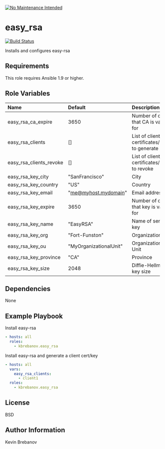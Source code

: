 [![No Maintenance Intended](http://unmaintained.tech/badge.svg)](http://unmaintained.tech/)

easy_rsa
========

[![Build Status](https://travis-ci.org/kbrebanov/ansible-easy_rsa.svg?branch=master)](https://travis-ci.org/kbrebanov/ansible-easy_rsa)

Installs and configures easy-rsa

Requirements
------------

This role requires Ansible 1.9 or higher.

Role Variables
--------------

| Name                    | Default                | Description                                  |
|:------------------------|:-----------------------|:---------------------------------------------|
| easy_rsa_ca_expire      | 3650                   | Number of days that CA is valid for          |
| easy_rsa_clients        | []                     | List of client certificates/keys to generate |
| easy_rsa_clients_revoke | []                     | List of client certificates/keys to revoke |
| easy_rsa_key_city       | "SanFrancisco"         | City                                         |
| easy_rsa_key_country    | "US"                   | Country                                      |
| easy_rsa_key_email      | "me@myhost.mydomain"   | Email address                                |
| easy_rsa_key_expire     | 3650                   | Number of days that key is valid for         |
| easy_rsa_key_name       | "EasyRSA"              | Name of server key                           |
| easy_rsa_key_org        | "Fort-Funston"         | Organization                                 |
| easy_rsa_key_ou         | "MyOrganizationalUnit" | Organizational Unit                          |
| easy_rsa_key_province   | "CA"                   | Province                                     |
| easy_rsa_key_size       | 2048                   | Diffie-Hellman key size                      |

Dependencies
------------

None

Example Playbook
----------------

Install easy-rsa
```yaml
- hosts: all
  roles:
    - kbrebanov.easy_rsa
```

Install easy-rsa and generate a client cert/key
```yaml
- hosts: all
  vars:
    easy_rsa_clients:
      - client1
  roles:
    - kbrebanov.easy_rsa
```

License
-------

BSD

Author Information
------------------

Kevin Brebanov
